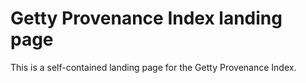 # Getty Provenance Index landing page

This is a self-contained landing page for the Getty Provenance Index.
